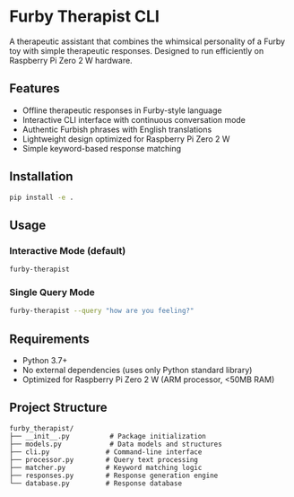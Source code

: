 # Furby Therapist CLI

A therapeutic assistant that combines the whimsical personality of a Furby toy with simple therapeutic responses. Designed to run efficiently on Raspberry Pi Zero 2 W hardware.

## Features

- Offline therapeutic responses in Furby-style language
- Interactive CLI interface with continuous conversation mode
- Authentic Furbish phrases with English translations
- Lightweight design optimized for Raspberry Pi Zero 2 W
- Simple keyword-based response matching

## Installation

```bash
pip install -e .
```

## Usage

### Interactive Mode (default)
```bash
furby-therapist
```

### Single Query Mode
```bash
furby-therapist --query "how are you feeling?"
```

## Requirements

- Python 3.7+
- No external dependencies (uses only Python standard library)
- Optimized for Raspberry Pi Zero 2 W (ARM processor, <50MB RAM)

## Project Structure

```
furby_therapist/
├── __init__.py          # Package initialization
├── models.py            # Data models and structures
├── cli.py              # Command-line interface
├── processor.py        # Query text processing
├── matcher.py          # Keyword matching logic
├── responses.py        # Response generation engine
└── database.py         # Response database
```